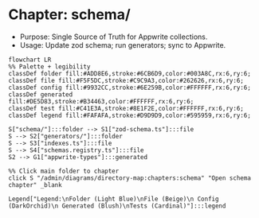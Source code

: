# Chapter: schema/

- Purpose: Single Source of Truth for Appwrite collections.
- Usage: Update zod schema; run generators; sync to Appwrite.

```mermaid
flowchart LR
%% Palette + legibility
classDef folder fill:#ADD8E6,stroke:#6CB6D9,color:#003A8C,rx:6,ry:6;
classDef file fill:#F5F5DC,stroke:#C9C9A3,color:#262626,rx:6,ry:6;
classDef config fill:#9932CC,stroke:#6E259B,color:#FFFFFF,rx:6,ry:6;
classDef generated fill:#DE5D83,stroke:#B34463,color:#FFFFFF,rx:6,ry:6;
classDef test fill:#C41E3A,stroke:#8E1F2E,color:#FFFFFF,rx:6,ry:6;
classDef legend fill:#FAFAFA,stroke:#D9D9D9,color:#595959,rx:6,ry:6;

S["schema/"]:::folder --> S1["zod-schema.ts"]:::file
S --> S2["generators/"]:::folder
S --> S3["indexes.ts"]:::file
S --> S4["schemas.registry.ts"]:::file
S2 --> G1["appwrite-types"]:::generated

%% Click main folder to chapter
click S "/admin/diagrams/directory-map:chapters:schema" "Open schema chapter" _blank

Legend["Legend:\nFolder (Light Blue)\nFile (Beige)\n Config (DarkOrchid)\n Generated (Blush)\nTests (Cardinal)"]:::legend
```
